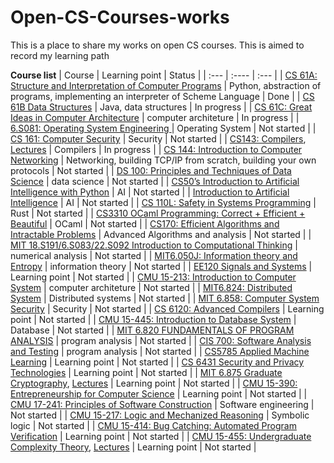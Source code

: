# Open-CS-Courses-works
This is a place to share my works on open CS courses. This is aimed to record my learning path 

**Course list**
| Course      | Learning point | Status     |
| :---        | :----          | :---       |
| [CS 61A: Structure and Interpretation of Computer Programs](https://inst.eecs.berkeley.edu/~cs61a/su20/)      | Python, abstraction of programs, implementing an interpreter of Scheme Language      | Done   |
| [CS 61B Data Structures](https://sp21.datastructur.es/)      | Java, data structures | In progress     |
| [CS 61C: Great Ideas in Computer Architecture](https://inst.eecs.berkeley.edu/~cs61c/su20/)      | computer architeture | In progress     |
| [6.S081: Operating System Engineering ](https://pdos.csail.mit.edu/6.828/2021/schedule.html)      | Operating System | Not started     |
| [CS 161: Computer Security](https://su20.cs161.org/)      | Security | Not started     |
| [CS143: Compilers](http://web.stanford.edu/class/cs143/), [Lectures](https://www.youtube.com/playlist?list=PLEAYkSg4uSQ3yc_zf_f1GOxl5CZo0LVBb)      | Compilers | In progress     |
| [CS 144: Introduction to Computer Networking](https://cs144.github.io/)      | Networking, building TCP/IP from scratch, building your own protocols | Not started     |
| [DS 100: Principles and Techniques of Data Science](https://ds100.org/fa21/)	| data science | Not started	|
| [CS50’s Introduction to Artificial Intelligence with Python](https://cs50.harvard.edu/ai/2020/)      | AI | Not started     |
| [Introduction to Artificial Intelligence](https://inst.eecs.berkeley.edu/~cs188/fa18/index.html) | AI | Not started	|
| [CS 110L: Safety in Systems Programming](https://reberhardt.com/cs110l/spring-2020/)        | Rust          | Not started       |
| [CS3310 OCaml Programming: Correct + Efficient + Beautiful](https://cs3110.github.io/textbook/cover.html)        | OCaml          | Not started       |
| [CS170: Efficient Algorithms and Intractable Problems](https://cs170.org/)	| Advanced Algorithms and analysis	| Not started	|
| [MIT 18.S191/6.S083/22.S092 Introduction to Computational Thinking](https://computationalthinking.mit.edu/Spring21/)        | numerical analysis          | Not started       |
| [MIT6.050J: Information theory and Entropy](https://ocw.mit.edu/courses/6-050j-information-and-entropy-spring-2008/)        | information theory          | Not started       |
| [EE120 Signals and Systems](https://inst.eecs.berkeley.edu/~ee120/fa19/)      | Learning point | Not started     |
| [CMU 15-213: Introduction to Computer System](http://csapp.cs.cmu.edu/)      | computer architeture | Not started     |
| [MIT6.824: Distributed System](https://pdos.csail.mit.edu/6.824/schedule.html)      | Distributed systems | Not started     |
| [MIT 6.858: Computer System Security](http://css.csail.mit.edu/6.858/2022/)      | Security | Not started     |
| [CS 6120: Advanced Compilers](https://www.cs.cornell.edu/courses/cs6120/2022sp/)	| Learning point	| Not started	|
| [CMU 15-445: Introduction to Database System](https://15445.courses.cs.cmu.edu/fall2020/)      | Database | Not started     |
| [MIT 6.820 FUNDAMENTALS OF PROGRAM ANALYSIS](https://ocw.mit.edu/courses/6-820-fundamentals-of-program-analysis-fall-2015/)      | program analysis | Not started     |
| [CIS 700: Software Analysis and Testing](https://www.cis.upenn.edu/~mhnaik/edu/cis700/index.html#reading)      | program analysis | Not started     |
| [CS5785 Applied Machine Learning](https://cornelltech.github.io/cs5785-fall-2019/index.html)	| Learning point	| Not started	|
| [CS 6431 Security and Privacy Technologies](https://www.cs.utexas.edu/~shmat/courses/cs6431/)	| Learning point	| Not started	|
| [MIT 6.875 Graduate Cryptography](https://inst.eecs.berkeley.edu/~cs276/fa20/), [Lectures](https://www.youtube.com/watch?v=jDsfV2ohFPs&list=PL6ogFv-ieghe8MOIcpD6UDtdK-UMHG8oH)	| Learning point	| Not started	|
| [CMU 15-390: Entrepreneurship for Computer Science](https://web2.qatar.cmu.edu/~mhhammou/15390-s20/index.html)	| Learning point	| Not started	|
| [CMU 17-241: Principles of Software Construction](https://www.cs.cmu.edu/~charlie/courses/17-214/2021-spring/index.html)	| Software engineering	| Not started	|
| [CMU 15-217: Logic and Mechanized Reasoning](http://www.cs.cmu.edu/~mheule/15217-f21/index.html)	| Symbolic logic	| Not started	|
| [CMU 15-414: Bug Catching: Automated Program Verification](https://www.cs.cmu.edu/~15414/s22/index.html)	| Learning point	| Not started	|
| [CMU 15-455: Undergraduate Complexity Theory](https://www.cs.cmu.edu/~15455/), [Lectures](https://www.youtube.com/playlist?list=PLm3J0oaFux3YL5vLXpzOyJiLtqLp6dCW2)	| Learning point	| Not started	|
